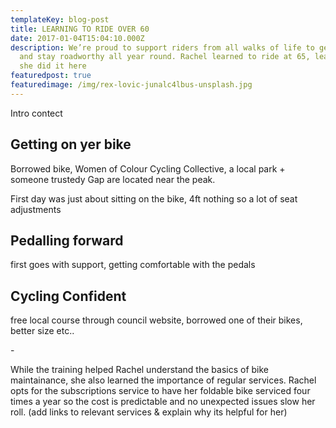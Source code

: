 ```yaml
---
templateKey: blog-post
title: LEARNING TO RIDE OVER 60
date: 2017-01-04T15:04:10.000Z
description: We’re proud to support riders from all walks of life to get riding
  and stay roadworthy all year round. Rachel learned to ride at 65, learn how
  she did it here
featuredpost: true
featuredimage: /img/rex-lovic-junalc4lbus-unsplash.jpg
---
```

Intro contect

## Getting on yer bike

Borrowed bike, Women of Colour Cycling Collective, a local park + someone trustedy Gap are located near the peak.

First day was just about sitting on the bike, 4ft nothing so a lot of seat adjustments

## Pedalling forward

first goes with support, getting comfortable with the pedals 

## Cycling Confident

free local course through council website, borrowed one of their bikes, better size etc..

\-

While the training helped Rachel understand the basics of bike maintainance, she also learned the importance of regular services. Rachel opts for the subscriptions service to have her foldable bike serviced four times a year so the cost is predictable and no unexpected issues slow her roll. (add links to relevant services & explain why its helpful for her)